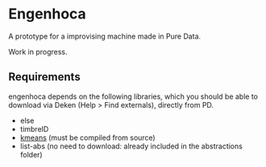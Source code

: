 # Engenhoca
A prototype for a improvising machine made in Pure Data.

Work in progress.

## Requirements
engenhoca depends on the following libraries, which you should be able to download via Deken (Help > Find externals), directly from PD.
* else
* timbreID
* [kmeans](https://github.com/AdrianoMonteiro/kmeans-PD) (must be compiled from source)
* list-abs (no need to download: already included in the abstractions folder)
